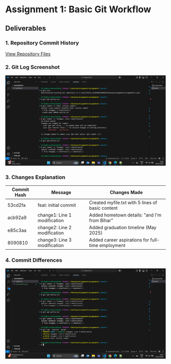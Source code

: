 # Assignment 1: Basic Git Workflow


## Deliverables

### 1. Repository Commit History
[View Repository Files](./)

### 2. Git Log Screenshot
![Commit History](screenshot1.png)

### 3. Changes Explanation

| Commit Hash | Message                      | Changes Made                                      |
|-------------|------------------------------|--------------------------------------------------|
| 53cd2fa     | feat: initial commit         | Created myfile.txt with 5 lines of basic content |
| acb92a9     | change1: Line 1 modification | Added hometown details: "and I'm from Bihar"     |
| e85c3aa     | change2: Line 2 modification | Added graduation timeline (May 2025)             |
| 8090810     | change3: Line 3 modification | Added career aspirations for full-time employment |

### 4. Commit Differences
![Diff Examples](screenshot2.png)
